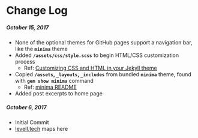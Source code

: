 # Change Log

##### October 15, 2017
- None of the optional themes for GitHub pages support a navigation bar, 
like the **`minima`** theme
- Added **`/assets/css/style.scss`** to begin HTML/CSS customization process
    - Ref: [Customizing CSS and HTML in your Jekyll theme](https://help.github.com/articles/customizing-css-and-html-in-your-jekyll-theme/)
- Copied **`/assets`, `_layouts`, `_includes`** from bundled **`minima`** theme, 
found with **`gem show minima`** command
    - Ref: [minima README](https://github.com/jekyll/minima/blob/v2.1.1/README.md)
- Added post excerpts to home page


##### October 6, 2017
- Initial Commit
- [levell.tech](http://levell.tech) maps here
